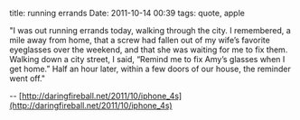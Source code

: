 title: running errands
Date: 2011-10-14 00:39
tags: quote, apple
 

"I was out running errands today, walking through the city. I remembered, a
mile away from home, that a screw had fallen out of my wife’s favorite
eyeglasses over the weekend, and that she was waiting for me to fix them.
Walking down a city street, I said, “Remind me to fix Amy’s glasses when I get
home.” Half an hour later, within a few doors of our house, the reminder went
off."

-- [http://daringfireball.net/2011/10/iphone_4s](http://daringfireball.net/2011/10/iphone_4s)

